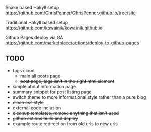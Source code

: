 Shake based Hakyll setup
https://github.com/ChrisPenner/ChrisPenner.github.io/tree/site

Traditional Hakyll based setup
https://github.com/kowainik/kowainik.github.io

Github Pages deploy via GA
https://github.com/marketplace/actions/deploy-to-github-pages


TODO
----------

 * tags cloud
   * main all posts page
   * ~~post page, tags isn't in the right html element~~
 * simple about information page
 * summary snippet for post listing page
 * switch theme to more informational style rather than a pure blog
 * ~~clean css style~~
 * external code inclusion
 * ~~cleanup templates, remove anything that isn't used~~
 * ~~github actions build and deploy~~
 * ~~example route redirection from old urls to new urls~~
